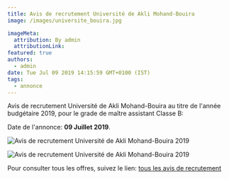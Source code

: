 ```yaml
---
title: Avis de recrutement Université de Akli Mohand-Bouira
image: /images/universite_bouira.jpg

imageMeta:
  attribution: By admin
  attributionLink:
featured: true
authors:
  - admin
date: Tue Jul 09 2019 14:15:59 GMT+0100 (IST)
tags:
  - annonce
---
```


Avis de recrutement  Université de Akli Mohand-Bouira au titre de l'année budgétaire 2019, pour le grade de maître assistant Classe B:

Date de l'annonce: **09 Juillet 2019**.

![Avis de recrutement  Université de Akli Mohand-Bouira 2019](/images/avis_de_recrutement_universite_akli_mohand_bouira.jpg)

![Avis de recrutement  Université de Akli Mohand-Bouira 2019](/images/avis_de_recrutement_universite_akli_mohand_bouira_2.jpg)

Pour consulter tous les offres, suivez le lien: [tous les avis de recrutement](/tous_les_avis_de_recrutement_annee_budgetaire_2019/)
